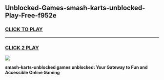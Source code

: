 
## Unblocked-Games-smash-karts-unblocked-Play-Free-f952e
<h3>
<a href="https://premium76.site?title=smash-karts-unblocked&ref=23A">CLICK TO PLAY</a></h3>
<hr>

<h3>
<a href="https://premium76.site?title=smash-karts-unblocked&ref=23A">CLICK 2 PLAY</a>
  
</h3>

<a href="https://premium76.site?title=smash-karts-unblocked&ref=23A"><img src="https://clearcache.store/games.png"></a>


**smash-karts-unblocked games unblocked: Your Gateway to Fun and Accessible Online Gaming**
